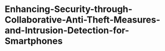 # Enhancing-Security-through-Collaborative-Anti-Theft-Measures-and-Intrusion-Detection-for-Smartphones